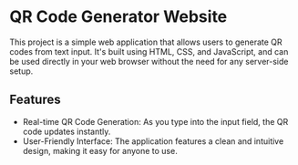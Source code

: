 # QR Code Generator Website

This project is a simple web application that allows users to generate QR codes from text input. It's built using HTML, CSS, and JavaScript, and can be used directly in your web browser without the need for any server-side setup.

## Features

- Real-time QR Code Generation: As you type into the input field, the QR code updates instantly.
- User-Friendly Interface: The application features a clean and intuitive design, making it easy for anyone to use.
